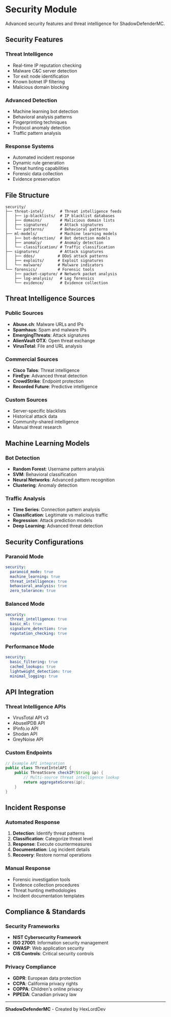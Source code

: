 # Security Module

Advanced security features and threat intelligence for ShadowDefenderMC.

## Security Features

### Threat Intelligence
- Real-time IP reputation checking
- Malware C&C server detection
- Tor exit node identification
- Known botnet IP filtering
- Malicious domain blocking

### Advanced Detection
- Machine learning bot detection
- Behavioral analysis patterns
- Fingerprinting techniques
- Protocol anomaly detection
- Traffic pattern analysis

### Response Systems
- Automated incident response
- Dynamic rule generation
- Threat hunting capabilities
- Forensic data collection
- Evidence preservation

## File Structure

```
security/
├── threat-intel/       # Threat intelligence feeds
│   ├── ip-blacklists/  # IP blacklist databases
│   ├── domains/        # Malicious domain lists
│   ├── signatures/     # Attack signatures
│   └── patterns/       # Behavioral patterns
├── ml-models/          # Machine learning models
│   ├── bot-detection/  # Bot detection models
│   ├── anomaly/        # Anomaly detection
│   └── classification/ # Traffic classification
├── signatures/         # Attack signatures
│   ├── ddos/          # DDoS attack patterns
│   ├── exploits/      # Exploit signatures
│   └── malware/       # Malware indicators
└── forensics/         # Forensic tools
    ├── packet-capture/ # Network packet analysis
    ├── log-analysis/   # Log forensics
    └── evidence/       # Evidence collection
```

## Threat Intelligence Sources

### Public Sources
- **Abuse.ch**: Malware URLs and IPs
- **Spamhaus**: Spam and malware IPs
- **EmergingThreats**: Attack signatures
- **AlienVault OTX**: Open threat exchange
- **VirusTotal**: File and URL analysis

### Commercial Sources
- **Cisco Talos**: Threat intelligence
- **FireEye**: Advanced threat detection
- **CrowdStrike**: Endpoint protection
- **Recorded Future**: Predictive intelligence

### Custom Sources
- Server-specific blacklists
- Historical attack data
- Community-shared intelligence
- Manual threat research

## Machine Learning Models

### Bot Detection
- **Random Forest**: Username pattern analysis
- **SVM**: Behavioral classification
- **Neural Networks**: Advanced pattern recognition
- **Clustering**: Anomaly detection

### Traffic Analysis
- **Time Series**: Connection pattern analysis
- **Classification**: Legitimate vs malicious traffic
- **Regression**: Attack prediction models
- **Deep Learning**: Advanced threat detection

## Security Configurations

### Paranoid Mode
```yaml
security:
  paranoid_mode: true
  machine_learning: true
  threat_intelligence: true
  behavioral_analysis: true
  zero_tolerance: true
```

### Balanced Mode
```yaml
security:
  threat_intelligence: true
  basic_ml: true
  signature_detection: true
  reputation_checking: true
```

### Performance Mode
```yaml
security:
  basic_filtering: true
  cached_lookups: true
  lightweight_detection: true
  minimal_logging: true
```

## API Integration

### Threat Intelligence APIs
- VirusTotal API v3
- AbuseIPDB API
- IPinfo.io API
- Shodan API
- GreyNoise API

### Custom Endpoints
```java
// Example API integration
public class ThreatIntelAPI {
    public ThreatScore checkIP(String ip) {
        // Multi-source threat intelligence lookup
        return aggregateScores(ip);
    }
}
```

## Incident Response

### Automated Response
1. **Detection**: Identify threat patterns
2. **Classification**: Categorize threat level
3. **Response**: Execute countermeasures
4. **Documentation**: Log incident details
5. **Recovery**: Restore normal operations

### Manual Response
- Forensic investigation tools
- Evidence collection procedures
- Threat hunting methodologies
- Incident documentation templates

## Compliance & Standards

### Security Frameworks
- **NIST Cybersecurity Framework**
- **ISO 27001**: Information security management
- **OWASP**: Web application security
- **CIS Controls**: Critical security controls

### Privacy Compliance
- **GDPR**: European data protection
- **CCPA**: California privacy rights
- **COPPA**: Children's online privacy
- **PIPEDA**: Canadian privacy law

---
**ShadowDefenderMC** - Created by HexLordDev